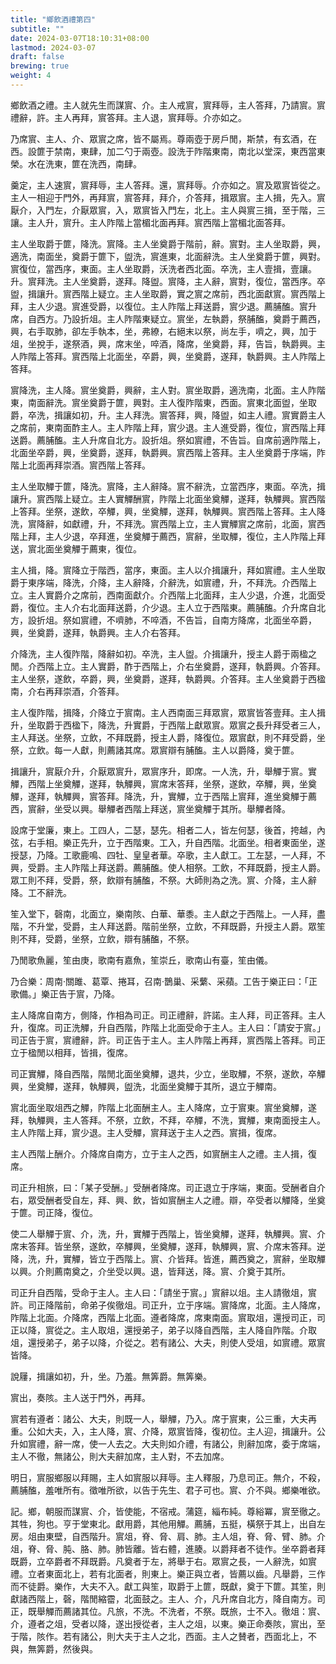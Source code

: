 ```yaml
---
title: "鄉飲酒禮第四"
subtitle: ""
date: 2024-03-07T18:10:31+08:00
lastmod: 2024-03-07
draft: false
brewing: true
weight: 4
---
```


鄉飲酒之禮。主人就先生而謀賔、介。主人戒賔，賔拜辱，主人答拜，乃請賔。賔禮辭，許。主人再拜，賔答拜。主人退，賔拜辱。介亦如之。

乃席賔、主人、介、眾賔之席，皆不屬焉。尊兩壺于房戶閒，斯禁，有玄酒，在西。設篚于禁南，東肆，加二勺于兩壺。設洗于阼階東南，南北以堂深，東西當東榮。水在洗東，篚在洗西，南肆。

羹定，主人速賔，賔拜辱，主人答拜。還，賔拜辱。介亦如之。賔及眾賔皆從之。主人一相迎于門外，再拜賔，賔答拜，拜介，介答拜，揖眾賔。主人揖，先入。賔厭介，入門左，介厭眾賔，入，眾賔皆入門左，北上。主人與賔三揖，至于階，三讓。主人升，賔升。主人阼階上當楣北面再拜。賔西階上當楣北面答拜。

主人坐取爵于篚，降洗。賔降。主人坐奠爵于階前，辭。賔對。主人坐取爵，興，適洗，南面坐，奠爵于篚下，盥洗，賔進東，北面辭洗。主人坐奠爵于篚，興對。賔復位，當西序，東面。主人坐取爵，沃洗者西北面。卒洗，主人壹揖，壹讓。升。賔拜洗。主人坐奠爵，遂拜。降盥。賔降，主人辭，賔對，復位，當西序。卒盥，揖讓升。賔西階上疑立。主人坐取爵，實之賔之席前，西北面獻賔。賔西階上拜，主人少退。賔進受爵，以復位。主人阼階上拜送爵，賔少退。薦脯醢。賔升席，自西方。乃設折俎。主人阼階東疑立。賔坐，左執爵，祭脯醢，奠爵于薦西，興，右手取肺，卻左手執本，坐，弗繚，右絕末以祭，尚左手，嚌之，興，加于俎，坐挩手，遂祭酒，興，席末坐，啐酒，降席，坐奠爵，拜，告旨，執爵興。主人阼階上答拜。賔西階上北面坐，卒爵，興，坐奠爵，遂拜，執爵興。主人阼階上答拜。

賔降洗，主人降。賔坐奠爵，興辭，主人對。賔坐取爵，適洗南，北面。主人阼階東，南面辭洗。賔坐奠爵于篚，興對。主人復阼階東，西面。賔東北面盥，坐取爵，卒洗，揖讓如初，升。主人拜洗。賔答拜，興，降盥，如主人禮。賔實爵主人之席前，東南面酢主人。主人阼階上拜，賔少退。主人進受爵，復位，賔西階上拜送爵。薦脯醢。主人升席自北方。設折俎。祭如賔禮，不告旨。自席前適阼階上，北面坐卒爵，興，坐奠爵，遂拜，執爵興。賔西階上答拜。主人坐奠爵于序端，阼階上北面再拜崇酒。賔西階上答拜。

主人坐取觶于篚，降洗。賔降，主人辭降。賔不辭洗，立當西序，東面。卒洗，揖讓升。賔西階上疑立。主人實觶酬賔，阼階上北面坐奠觶，遂拜，執觶興。賔西階上答拜。坐祭，遂飲，卒觶，興，坐奠觶，遂拜，執觶興。賔西階上答拜。主人降洗，賔降辭，如獻禮，升，不拜洗。賔西階上立，主人實觶賔之席前，北面，賔西階上拜，主人少退，卒拜進，坐奠觶于薦西，賔辭，坐取觶，復位，主人阼階上拜送，賔北面坐奠觶于薦東，復位。

主人揖，降。賔降立于階西，當序，東面。主人以介揖讓升，拜如賔禮。主人坐取爵于東序端，降洗，介降，主人辭降，介辭洗，如賔禮，升，不拜洗。介西階上立。主人實爵介之席前，西南面獻介。介西階上北面拜，主人少退，介進，北面受爵，復位。主人介右北面拜送爵，介少退。主人立于西階東。薦脯醢。介升席自北方，設折俎。祭如賔禮，不嚌肺，不啐酒，不告旨，自南方降席，北面坐卒爵，興，坐奠爵，遂拜，執爵興。主人介右答拜。

介降洗，主人復阼階，降辭如初。卒洗，主人盥。介揖讓升，授主人爵于兩楹之閒。介西階上立。主人實爵，酢于西階上，介右坐奠爵，遂拜，執爵興。介答拜。主人坐祭，遂飲，卒爵，興，坐奠爵，遂拜，執爵興。介答拜。主人坐奠爵于西楹南，介右再拜崇酒，介答拜。

主人復阼階，揖降，介降立于賔南。主人西南面三拜眾賔，眾賔皆答壹拜。主人揖升，坐取爵于西楹下，降洗，升實爵，于西階上獻眾賔。眾賔之長升拜受者三人，主人拜送。坐祭，立飲，不拜既爵，授主人爵，降復位。眾賔獻，則不拜受爵，坐祭，立飲。每一人獻，則薦諸其席。眾賔辯有脯醢。主人以爵降，奠于篚。

揖讓升，賔厭介升，介厭眾賔升，眾賔序升，即席。一人洗，升，舉觶于賔。實觶，西階上坐奠觶，遂拜，執觶興，賔席末答拜，坐祭，遂飲，卒觶，興，坐奠觶，遂拜，執觶興，賔答拜。降洗，升，實觶，立于西階上賔拜，進坐奠觶于薦西，賔辭，坐受以興。舉觶者西階上拜送，賔坐奠觶于其所。舉觶者降。

設席于堂廉，東上。工四人，二瑟，瑟先。相者二人，皆左何瑟，後首，挎越，內弦，右手相。樂正先升，立于西階東。工入，升自西階。北面坐。相者東面坐，遂授瑟，乃降。工歌鹿鳴、四牡、皇皇者華。卒歌，主人獻工。工左瑟，一人拜，不興，受爵。主人阼階上拜送爵。薦脯醢。使人相祭。工飲，不拜既爵，授主人爵。眾工則不拜，受爵，祭，飲辯有脯醢，不祭。大師則為之洗。賔、介降，主人辭降。工不辭洗。

笙入堂下，磬南，北面立，樂南陔、白華、華黍。主人獻之于西階上。一人拜，盡階，不升堂，受爵，主人拜送爵。階前坐祭，立飲，不拜既爵，升授主人爵。眾笙則不拜，受爵，坐祭，立飲，辯有脯醢，不祭。

乃閒歌魚麗，笙由庚，歌南有嘉魚，笙崇丘，歌南山有臺，笙由儀。

乃合樂：周南·關雎、葛覃、捲耳，召南·鵲巢、采蘩、采蘋。工告于樂正曰：「正歌備。」樂正告于賔，乃降。

主人降席自南方，側降，作相為司正。司正禮辭，許諾。主人拜，司正答拜。主人升，復席。司正洗觶，升自西階，阼階上北面受命于主人。主人曰：「請安于賔。」司正告于賔，賔禮辭，許。司正告于主人。主人阼階上再拜，賔西階上答拜。司正立于楹閒以相拜，皆揖，復席。

司正實觶，降自西階，階閒北面坐奠觶，退共，少立，坐取觶，不祭，遂飲，卒觶興，坐奠觶，遂拜，執觶興，盥洗，北面坐奠觶于其所，退立于觶南。

賔北面坐取俎西之觶，阼階上北面酬主人。主人降席，立于賔東。賔坐奠觶，遂拜，執觶興，主人答拜。不祭，立飲，不拜，卒觶，不洗，實觶，東南面授主人。主人阼階上拜，賔少退。主人受觶，賔拜送于主人之西。賔揖，復席。

主人西階上酬介。介降席自南方，立于主人之西，如賔酬主人之禮。主人揖，復席。

司正升相旅，曰：「某子受酬。」受酬者降席。司正退立于序端，東面。受酬者自介右，眾受酬者受自左，拜、興、飲，皆如賔酬主人之禮。辯，卒受者以觶降，坐奠于篚。司正降，復位。

使二人舉觶于賔、介，洗，升，實觶于西階上，皆坐奠觶，遂拜，執觶興。賔、介席末答拜。皆坐祭，遂飲，卒觶興，坐奠觶，遂拜，執觶興，賔、介席末答拜。逆降，洗，升，實觶，皆立于西階上。賔、介皆拜。皆進，薦西奠之，賔辭，坐取觶以興。介則薦南奠之，介坐受以興。退，皆拜送，降。賔、介奠于其所。

司正升自西階，受命于主人。主人曰：「請坐于賔。」賔辭以俎。主人請徹俎，賔許。司正降階前，命弟子俟徹俎。司正升，立于序端。賔降席，北面。主人降席，阼階上北面。介降席，西階上北面。遵者降席，席東南面。賔取俎，還授司正，司正以降，賔從之。主人取俎，還授弟子，弟子以降自西階，主人降自阼階。介取俎，還授弟子，弟子以降，介從之。若有諸公、大夫，則使人受俎，如賔禮。眾賔皆降。

說屨，揖讓如初，升，坐。乃羞。無筭爵。無筭樂。

賔出，奏陔。主人送于門外，再拜。

賔若有遵者：諸公、大夫，則既一人，舉觶，乃入。席于賔東，公三重，大夫再重。公如大夫，入，主人降，賔、介降，眾賔皆降，復初位。主人迎，揖讓升。公升如賔禮，辭一席，使一人去之。大夫則如介禮，有諸公，則辭加席，委于席端，主人不徹，無諸公，則大夫辭加席，主人對，不去加席。

明日，賔服鄉服以拜賜，主人如賔服以拜辱。主人釋服，乃息司正。無介，不殺，薦脯醢，羞唯所有。徵唯所欲，以告于先生、君子可也。賔、介不與。鄉樂唯欲。

記。鄉，朝服而謀賔、介，皆使能，不宿戒。蒲筵，緇布純。尊綌冪，賔至徹之。其牲，狗也。亨于堂東北。獻用爵，其他用觶。薦脯，五挺，橫祭于其上，出自左房。俎由東壁，自西階升。賔俎，脊、脅、肩、肺。主人俎，脊、脅、臂、肺。介俎，脊、脅、肫、胳、肺。肺皆離。皆右體，進腠。以爵拜者不徒作。坐卒爵者拜既爵，立卒爵者不拜既爵。凡奠者于左，將舉于右。眾賔之長，一人辭洗，如賔禮。立者東面北上，若有北面者，則東上。樂正與立者，皆薦以齒。凡舉爵，三作而不徒爵。樂作，大夫不入。獻工與笙，取爵于上篚，既獻，奠于下篚。其笙，則獻諸西階上，磬，階閒縮霤，北面鼓之。主人、介，凡升席自北方，降自南方。司正，既舉觶而薦諸其位。凡旅，不洗。不洗者，不祭。既旅，士不入。徹俎：賔、介，遵者之俎，受者以降，遂出授從者，主人之俎，以東。樂正命奏陔，賔出，至于階，陔作。若有諸公，則大夫于主人之北，西面。主人之賛者，西面北上，不與，無筭爵，然後與。